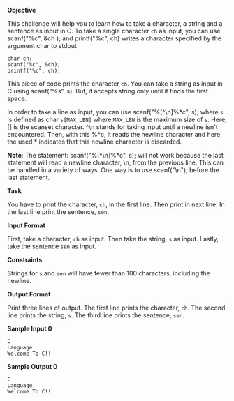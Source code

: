 **Objective**

This challenge will help you to learn how to take a character, a string and a sentence as input in C.
To take a single character `ch` as input, you can use scanf("%c", &ch ); and printf("%c", ch) writes a character specified by the argument char to stdout
```
char ch;
scanf("%c", &ch);
printf("%c", ch);
```
This piece of code prints the character `ch`.
You can take a string as input in C using scanf(“%s”, s). But, it accepts string only until it finds the first space.

In order to take a line as input, you can use scanf("%[^\n]%*c", s); where `s` is defined as char `s[MAX_LEN]` where `MAX_LEN` is the maximum size of `s`. Here, [] is the scanset character. ^\n stands for taking input until a newline isn't encountered. Then, with this %*c, it reads the newline character and here, the used * indicates that this newline character is discarded.

**Note**: The statement: scanf("%[^\n]%*c", s); will not work because the last statement will read a newline character, \n, from the previous line. This can be handled in a variety of ways. One way is to use scanf("\n"); before the last statement.

**Task**

You have to print the character, `ch`, in the first line. Then print in next line. In the last line print the sentence, `sen`.

**Input Format**

First, take a character, `ch` as input.
Then take the string, `s` as input.
Lastly, take the sentence `sen` as input.

**Constraints**

Strings for `s` and `sen` will have fewer than 100 characters, including the newline.

**Output Format**

Print three lines of output. The first line prints the character, `ch`.
The second line prints the string, `s`.
The third line prints the sentence, `sen`.

**Sample Input 0**
```
C
Language
Welcome To C!!
```

**Sample Output 0**
```
C
Language
Welcome To C!!
```
